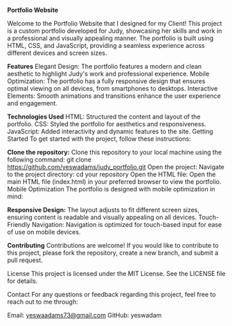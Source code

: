 **Portfolio Website**

Welcome to the Portfolio Website that I designed for my Client! This project is a custom portfolio developed for Judy, showcasing her skills and work in a professional and visually appealing manner. The portfolio is built using HTML, CSS, and JavaScript, providing a seamless experience across different devices and screen sizes.

**Features**
Elegant Design: The portfolio features a modern and clean aesthetic to highlight Judy's work and professional experience.
Mobile Optimization: The portfolio has a fully responsive design that ensures optimal viewing on all devices, from smartphones to desktops.
Interactive Elements: Smooth animations and transitions enhance the user experience and engagement.

**Technologies Used**
HTML: Structured the content and layout of the portfolio.
CSS: Styled the portfolio for aesthetics and responsiveness.
JavaScript: Added interactivity and dynamic features to the site.
Getting Started
To get started with the project, follow these instructions:

**Clone the repository:**
Clone this repository to your local machine using the following command: git clone https://github.com/yeswadams/judy_portfolio.git
Open the project: Navigate to the project directory: cd your repository
Open the HTML file: Open the main HTML file (index.html) in your preferred browser to view the portfolio.
Mobile Optimization
The portfolio is designed with mobile optimization in mind:

**Responsive Design:**
The layout adjusts to fit different screen sizes, ensuring content is readable and visually appealing on all devices.
Touch-Friendly Navigation: Navigation is optimized for touch-based input for ease of use on mobile devices.

**Contributing**
Contributions are welcome! If you would like to contribute to this project, please fork the repository, create a new branch, and submit a pull request.

License
This project is licensed under the MIT License. See the LICENSE file for details.

Contact
For any questions or feedback regarding this project, feel free to reach out to me through:

Email: yeswaadams73@gmail.com
GitHub: yeswadam
